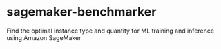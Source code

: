 # sagemaker-benchmarker
Find the optimal instance type and quantity for ML training and inference using Amazon SageMaker
